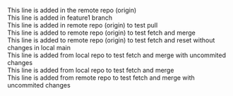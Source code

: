This line is added in the remote repo (origin) <br />
This line is added in feature1 branch <br />
This line is added in remote repo (origin) to test pull <br />
This line is added to remote repo (origin) to test fetch and merge <br />
This line is added to remote repo (origin) to test fetch and reset without changes in local main<br />
This line is added from local repo to test fetch and merge with uncommited changes <br />
This line is added from local repo to test fetch and merge <br />
This line is added from remote repo to test fetch and merge with uncommited changes <br />
